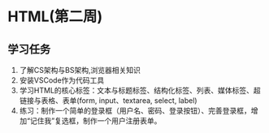 # HTML(第二周)

## 学习任务
1. 了解CS架构与BS架构,浏览器相关知识
2. 安装VSCode作为代码工具
3. 学习HTML的核心标签：文本与标题标签、结构化标签、列表、媒体标签、超链接与表格、表单(form, input、textarea, select, label)
4. 练习：制作一个简单的登录框（用户名、密码、登录按钮）、完善登录框，增加“记住我”复选框，制作一个用户注册表单。

